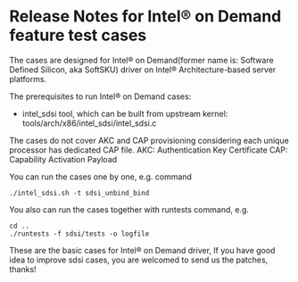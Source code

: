 # Release Notes for Intel® on Demand feature test cases

The cases are designed for Intel® on Demand(former name is:
Software Defined Silicon, aka SoftSKU) driver on
Intel® Architecture-based server platforms.

The prerequisites to run Intel® on Demand cases:
- intel_sdsi tool, which can be built from
upstream kernel: tools/arch/x86/intel_sdsi/intel_sdsi.c

The cases do not cover AKC and CAP provisioning considering
each unique processor has dedicated CAP file.
AKC: Authentication Key Certificate
CAP: Capability Activation Payload

You can run the cases one by one, e.g. command

```
./intel_sdsi.sh -t sdsi_unbind_bind
```
You also can run the cases together with runtests command, e.g.

```
cd ..
./runtests -f sdsi/tests -o logfile
```

These are the basic cases for Intel® on Demand driver, If you have good idea to
improve sdsi cases, you are welcomed to send us the patches, thanks!
